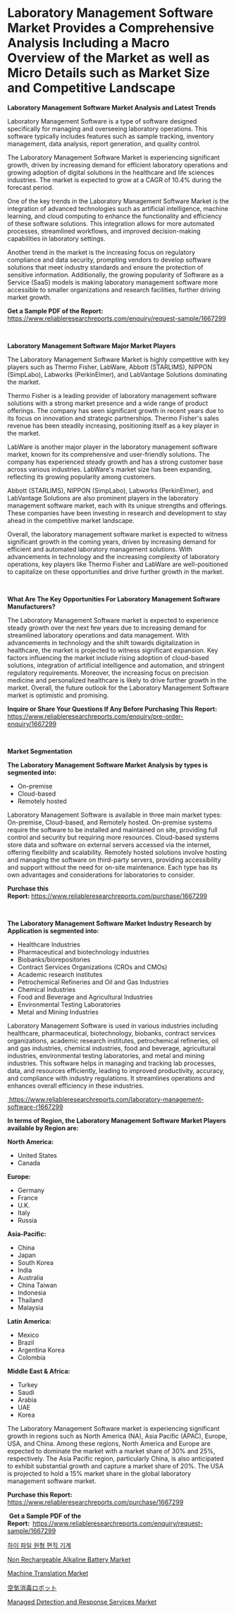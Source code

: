 <p><h1>Laboratory Management Software Market Provides a Comprehensive Analysis Including a Macro Overview of the Market as well as Micro Details such as Market Size and Competitive Landscape</h1></p><p><strong>Laboratory Management Software Market Analysis and Latest Trends</strong></p>
<p><p>Laboratory Management Software is a type of software designed specifically for managing and overseeing laboratory operations. This software typically includes features such as sample tracking, inventory management, data analysis, report generation, and quality control.</p><p>The Laboratory Management Software Market is experiencing significant growth, driven by increasing demand for efficient laboratory operations and growing adoption of digital solutions in the healthcare and life sciences industries. The market is expected to grow at a CAGR of 10.4% during the forecast period.</p><p>One of the key trends in the Laboratory Management Software Market is the integration of advanced technologies such as artificial intelligence, machine learning, and cloud computing to enhance the functionality and efficiency of these software solutions. This integration allows for more automated processes, streamlined workflows, and improved decision-making capabilities in laboratory settings.</p><p>Another trend in the market is the increasing focus on regulatory compliance and data security, prompting vendors to develop software solutions that meet industry standards and ensure the protection of sensitive information. Additionally, the growing popularity of Software as a Service (SaaS) models is making laboratory management software more accessible to smaller organizations and research facilities, further driving market growth.</p></p>
<p><strong>Get a Sample PDF of the Report:&nbsp;</strong> <a href="https://www.reliableresearchreports.com/enquiry/request-sample/1667299">https://www.reliableresearchreports.com/enquiry/request-sample/1667299</a></p>
<p>&nbsp;</p>
<p><strong>Laboratory Management Software Major Market Players</strong></p>
<p><p>The Laboratory Management Software Market is highly competitive with key players such as Thermo Fisher, LabWare, Abbott (STARLIMS), NIPPON (SimpLabo), Labworks (PerkinElmer), and LabVantage Solutions dominating the market. </p><p>Thermo Fisher is a leading provider of laboratory management software solutions with a strong market presence and a wide range of product offerings. The company has seen significant growth in recent years due to its focus on innovation and strategic partnerships. Thermo Fisher's sales revenue has been steadily increasing, positioning itself as a key player in the market.</p><p>LabWare is another major player in the laboratory management software market, known for its comprehensive and user-friendly solutions. The company has experienced steady growth and has a strong customer base across various industries. LabWare's market size has been expanding, reflecting its growing popularity among customers.</p><p>Abbott (STARLIMS), NIPPON (SimpLabo), Labworks (PerkinElmer), and LabVantage Solutions are also prominent players in the laboratory management software market, each with its unique strengths and offerings. These companies have been investing in research and development to stay ahead in the competitive market landscape.</p><p>Overall, the laboratory management software market is expected to witness significant growth in the coming years, driven by increasing demand for efficient and automated laboratory management solutions. With advancements in technology and the increasing complexity of laboratory operations, key players like Thermo Fisher and LabWare are well-positioned to capitalize on these opportunities and drive further growth in the market.</p></p>
<p>&nbsp;</p>
<p><strong>What Are The Key Opportunities For Laboratory Management Software Manufacturers?</strong></p>
<p><p>The Laboratory Management Software market is expected to experience steady growth over the next few years due to increasing demand for streamlined laboratory operations and data management. With advancements in technology and the shift towards digitalization in healthcare, the market is projected to witness significant expansion. Key factors influencing the market include rising adoption of cloud-based solutions, integration of artificial intelligence and automation, and stringent regulatory requirements. Moreover, the increasing focus on precision medicine and personalized healthcare is likely to drive further growth in the market. Overall, the future outlook for the Laboratory Management Software market is optimistic and promising.</p></p>
<p><strong>Inquire or Share Your Questions If Any Before Purchasing This Report:</strong> <a href="https://www.reliableresearchreports.com/enquiry/pre-order-enquiry/1667299">https://www.reliableresearchreports.com/enquiry/pre-order-enquiry/1667299</a></p>
<p>&nbsp;</p>
<p><strong>Market Segmentation</strong></p>
<p><strong>The Laboratory Management Software Market Analysis by types is segmented into:</strong></p>
<p><ul><li>On-premise</li><li>Cloud-based</li><li>Remotely hosted</li></ul></p>
<p><p>Laboratory Management Software is available in three main market types: On-premise, Cloud-based, and Remotely hosted. On-premise systems require the software to be installed and maintained on site, providing full control and security but requiring more resources. Cloud-based systems store data and software on external servers accessed via the internet, offering flexibility and scalability. Remotely hosted solutions involve hosting and managing the software on third-party servers, providing accessibility and support without the need for on-site maintenance. Each type has its own advantages and considerations for laboratories to consider.</p></p>
<p><strong>Purchase this Report:&nbsp;</strong><a href="https://www.reliableresearchreports.com/purchase/1667299">https://www.reliableresearchreports.com/purchase/1667299</a></p>
<p>&nbsp;</p>
<p><strong>The Laboratory Management Software Market Industry Research by Application is segmented into:</strong></p>
<p><ul><li>Healthcare Industries</li><li>Pharmaceutical and biotechnology industries</li><li>Biobanks/biorepositories</li><li>Contract Services Organizations (CROs and CMOs)</li><li>Academic research institutes</li><li>Petrochemical Refineries and Oil and Gas Industries</li><li>Chemical Industries</li><li>Food and Beverage and Agricultural Industries</li><li>Environmental Testing Laboratories</li><li>Metal and Mining Industries</li></ul></p>
<p><p>Laboratory Management Software is used in various industries including healthcare, pharmaceutical, biotechnology, biobanks, contract services organizations, academic research institutes, petrochemical refineries, oil and gas industries, chemical industries, food and beverage, agricultural industries, environmental testing laboratories, and metal and mining industries. This software helps in managing and tracking lab processes, data, and resources efficiently, leading to improved productivity, accuracy, and compliance with industry regulations. It streamlines operations and enhances overall efficiency in these industries.</p></p>
<p><a href="https://www.reliableresearchreports.com/laboratory-management-software-r1667299">&nbsp;https://www.reliableresearchreports.com/laboratory-management-software-r1667299</a></p>
<p><strong>In terms of Region, the Laboratory Management Software Market Players available by Region are:</strong></p>
<p>
    <p> <strong> North America: </strong>
        <ul>
            <li>United States</li>
            <li>Canada</li>
        </ul>
        </p> 
    <p> <strong> Europe: </strong>
        <ul>
            <li>Germany</li>
            <li>France</li>
            <li>U.K.</li>
            <li>Italy</li>
            <li>Russia</li>
        </ul>
        </p> 
    <p> <strong> Asia-Pacific: </strong>
        <ul>
            <li>China</li>
            <li>Japan</li>
            <li>South Korea</li>
            <li>India</li>
            <li>Australia</li>
            <li>China Taiwan</li>
            <li>Indonesia</li>
            <li>Thailand</li>
            <li>Malaysia</li>
        </ul>
        </p> 
    <p> <strong> Latin America: </strong>
        <ul>
            <li>Mexico</li>
            <li>Brazil</li>
            <li>Argentina Korea</li>
            <li>Colombia</li>
        </ul>
        </p> 
    <p> <strong> Middle East & Africa: </strong>
        <ul>
            <li>Turkey</li>
            <li>Saudi</li>
            <li>Arabia</li>
            <li>UAE</li>
            <li>Korea</li>
        </ul>
    </p>
    </p>
<p><p>The Laboratory Management Software market is experiencing significant growth in regions such as North America (NA), Asia Pacific (APAC), Europe, USA, and China. Among these regions, North America and Europe are expected to dominate the market with a market share of 30% and 25%, respectively. The Asia Pacific region, particularly China, is also anticipated to exhibit substantial growth and capture a market share of 20%. The USA is projected to hold a 15% market share in the global laboratory management software market.</p></p>
<p><strong>Purchase this Report: </strong><a href="https://www.reliableresearchreports.com/purchase/1667299">https://www.reliableresearchreports.com/purchase/1667299</a></p>
<p>&nbsp;<strong>Get a Sample PDF of the Report:&nbsp;&nbsp;</strong><a href="https://www.reliableresearchreports.com/enquiry/request-sample/1667299">https://www.reliableresearchreports.com/enquiry/request-sample/1667299</a></p>
<p><strong></strong></p>
<p><p><a href="https://medium.com/@darrickdibbert2022/%EA%B3%A0%ED%8C%8C%EC%9D%BC-%EC%9B%90%ED%86%B5-%EB%9C%A8%EA%B0%9C%EC%A7%88-%EA%B8%B0%EA%B3%84-%EC%8B%9C%EC%9E%A5-%EB%8F%99%ED%96%A5-%EB%B0%8F-%EC%8B%9C%EC%9E%A5-%EB%B6%84%EC%84%9D%EC%9D%80-2024-2031%EB%85%84%EA%B9%8C%EC%A7%80-%EC%98%88%EC%B8%A1%EB%90%A9%EB%8B%88%EB%8B%A4-886cd349741d">하이 파일 원형 편직 기계</a></p><p><a href="https://www.linkedin.com/pulse/non-rechargeable-alkaline-battery-market-centers-aspects-z58bf">Non Rechargeable Alkaline Battery Market</a></p><p><a href="https://github.com/moyahfrancoestellec51j635wcx/Market-Research-Report-List-2/blob/main/machine-translation-market.md">Machine Translation Market</a></p><p><a href="https://github.com/DemarcusKuhlman/Market-Research-Report-List-1/blob/main/74037016717.md">空気消毒ロボット</a></p><p><a href="https://github.com/JuliaFadel1922/Market-Research-Report-List-1/blob/main/managed-detection-and-response-services-market.md">Managed Detection and Response Services Market</a></p></p>